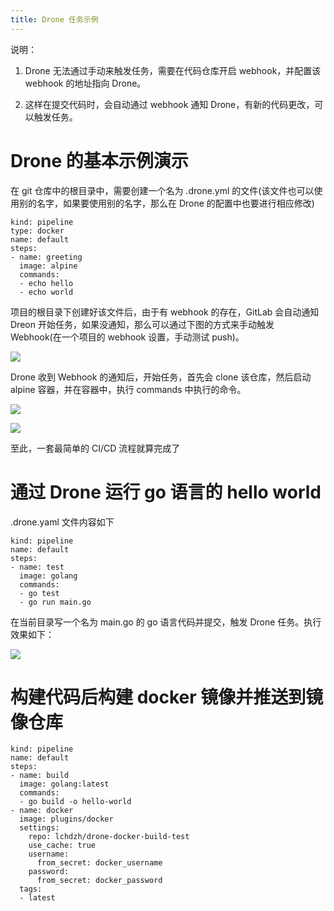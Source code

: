 ```yaml
---
title: Drone 任务示例
---
```


说明：

1. Drone 无法通过手动来触发任务，需要在代码仓库开启 webhook，并配置该 webhook 的地址指向 Drone。

2. 这样在提交代码时，会自动通过 webhook 通知 Drone，有新的代码更改，可以触发任务。

# Drone 的基本示例演示

在 git 仓库中的根目录中，需要创建一个名为 .drone.yml 的文件(该文件也可以使用别的名字，如果要使用别的名字，那么在 Drone 的配置中也要进行相应修改)

    kind: pipeline
    type: docker
    name: default
    steps:
    - name: greeting
      image: alpine
      commands:
      - echo hello
      - echo world

项目的根目录下创建好该文件后，由于有 webhook 的存在，GitLab 会自动通知 Dreon 开始任务，如果没通知，那么可以通过下图的方式来手动触发 Webhook(在一个项目的 webhook 设置，手动测试 push)。

![](https://notes-learning.oss-cn-beijing.aliyuncs.com/eluf5n/1616077689964-63e8cca0-f50d-42ec-8b95-4a3c4982ba2c.jpeg)

Drone 收到 Webhook 的通知后，开始任务，首先会 clone 该仓库，然后启动 alpine 容器，并在容器中，执行 commands 中执行的命令。

![](https://notes-learning.oss-cn-beijing.aliyuncs.com/eluf5n/1616077689966-c28f6642-8925-48c5-98b8-6d06fdf5612a.jpeg)

![](https://notes-learning.oss-cn-beijing.aliyuncs.com/eluf5n/1616077689966-37666074-eae6-4135-9864-9d0264238779.jpeg)

至此，一套最简单的 CI/CD 流程就算完成了

# 通过 Drone 运行 go 语言的 hello world

.drone.yaml 文件内容如下

    kind: pipeline
    name: default
    steps:
    - name: test
      image: golang
      commands:
      - go test
      - go run main.go

在当前目录写一个名为 main.go 的 go 语言代码并提交，触发 Drone 任务。执行效果如下：

![](https://notes-learning.oss-cn-beijing.aliyuncs.com/eluf5n/1616077689965-fbbe7b4f-87e1-406f-afcc-3d2f94018ac8.jpeg)

# 构建代码后构建 docker 镜像并推送到镜像仓库

    kind: pipeline
    name: default
    steps:
    - name: build
      image: golang:latest
      commands:
      - go build -o hello-world
    - name: docker
      image: plugins/docker
      settings:
        repo: lchdzh/drone-docker-build-test
        use_cache: true
        username:
          from_secret: docker_username
        password:
          from_secret: docker_password
      tags:
      - latest
